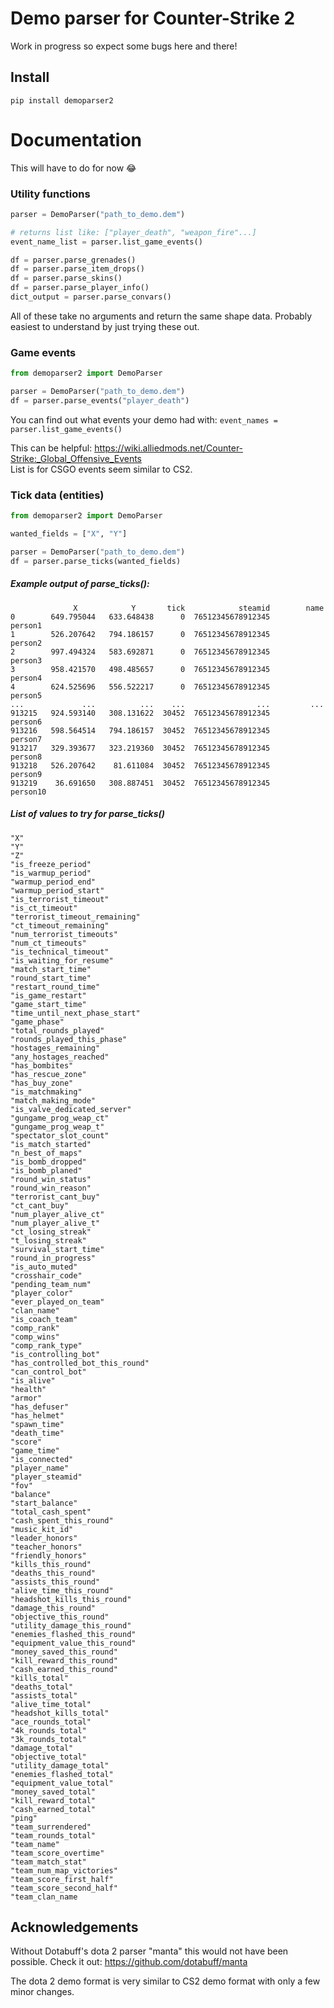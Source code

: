 # Demo parser for Counter-Strike 2


Work in progress so expect some bugs here and there!

## Install
```pip install demoparser2```


# Documentation
This will have to do for now 😂

### Utility functions
```python
parser = DemoParser("path_to_demo.dem")

# returns list like: ["player_death", "weapon_fire"...]
event_name_list = parser.list_game_events()

df = parser.parse_grenades()
df = parser.parse_item_drops()
df = parser.parse_skins()
df = parser.parse_player_info()
dict_output = parser.parse_convars()
```
All of these take no arguments and return the same shape data. Probably easiest to understand by just trying these out.

### Game events
```python
from demoparser2 import DemoParser

parser = DemoParser("path_to_demo.dem")
df = parser.parse_events("player_death")
```
You can find out what events your demo had with:
```event_names = parser.list_game_events()```



This can be helpful: https://wiki.alliedmods.net/Counter-Strike:_Global_Offensive_Events  
List is for CSGO events seem similar to CS2.


### Tick data (entities)
```python
from demoparser2 import DemoParser

wanted_fields = ["X", "Y"]

parser = DemoParser("path_to_demo.dem")
df = parser.parse_ticks(wanted_fields)
```
#####  Example output of parse_ticks():
```
              X            Y       tick            steamid        name
0        649.795044   633.648438      0  76512345678912345      person1
1        526.207642   794.186157      0  76512345678912345      person2
2        997.494324   583.692871      0  76512345678912345      person3
3        958.421570   498.485657      0  76512345678912345      person4
4        624.525696   556.522217      0  76512345678912345      person5
...             ...          ...    ...                ...         ...
913215   924.593140   308.131622  30452  76512345678912345      person6
913216   598.564514   794.186157  30452  76512345678912345      person7
913217   329.393677   323.219360  30452  76512345678912345      person8
913218   526.207642    81.611084  30452  76512345678912345      person9
913219    36.691650   308.887451  30452  76512345678912345      person10
```


##### List of values to try for parse_ticks()
```
"X"
"Y"
"Z"
"is_freeze_period"
"is_warmup_period"
"warmup_period_end"
"warmup_period_start"
"is_terrorist_timeout"
"is_ct_timeout"
"terrorist_timeout_remaining"
"ct_timeout_remaining"
"num_terrorist_timeouts"
"num_ct_timeouts"
"is_technical_timeout"
"is_waiting_for_resume"
"match_start_time"
"round_start_time"
"restart_round_time"
"is_game_restart"
"game_start_time"
"time_until_next_phase_start"
"game_phase"
"total_rounds_played"
"rounds_played_this_phase"
"hostages_remaining"
"any_hostages_reached"
"has_bombites"
"has_rescue_zone"
"has_buy_zone"
"is_matchmaking"
"match_making_mode"
"is_valve_dedicated_server"
"gungame_prog_weap_ct"
"gungame_prog_weap_t"
"spectator_slot_count"
"is_match_started"
"n_best_of_maps"
"is_bomb_dropped"
"is_bomb_planed"
"round_win_status"
"round_win_reason"
"terrorist_cant_buy"
"ct_cant_buy"
"num_player_alive_ct"
"num_player_alive_t"
"ct_losing_streak"
"t_losing_streak"
"survival_start_time"
"round_in_progress"
"is_auto_muted"
"crosshair_code"
"pending_team_num"
"player_color"
"ever_played_on_team"
"clan_name"
"is_coach_team"
"comp_rank"
"comp_wins"
"comp_rank_type"
"is_controlling_bot"
"has_controlled_bot_this_round"
"can_control_bot"
"is_alive"
"health"
"armor"
"has_defuser"
"has_helmet"
"spawn_time"
"death_time"
"score"
"game_time"
"is_connected"
"player_name"
"player_steamid"
"fov"
"balance"
"start_balance"
"total_cash_spent"
"cash_spent_this_round"
"music_kit_id"
"leader_honors"
"teacher_honors"
"friendly_honors"
"kills_this_round"
"deaths_this_round"
"assists_this_round"
"alive_time_this_round"
"headshot_kills_this_round"
"damage_this_round"
"objective_this_round"
"utility_damage_this_round"
"enemies_flashed_this_round"
"equipment_value_this_round"
"money_saved_this_round"
"kill_reward_this_round"
"cash_earned_this_round"
"kills_total"
"deaths_total"
"assists_total"
"alive_time_total"
"headshot_kills_total"
"ace_rounds_total"
"4k_rounds_total"
"3k_rounds_total"
"damage_total"
"objective_total"
"utility_damage_total"
"enemies_flashed_total"
"equipment_value_total"
"money_saved_total"
"kill_reward_total"
"cash_earned_total"
"ping"
"team_surrendered"
"team_rounds_total"
"team_name"
"team_score_overtime"
"team_match_stat"
"team_num_map_victories"
"team_score_first_half"
"team_score_second_half"
"team_clan_name
```



## Acknowledgements
Without Dotabuff's dota 2 parser "manta" this would not have been possible. Check it out: https://github.com/dotabuff/manta

The dota 2 demo format is very similar to CS2 demo format with only a few minor changes.